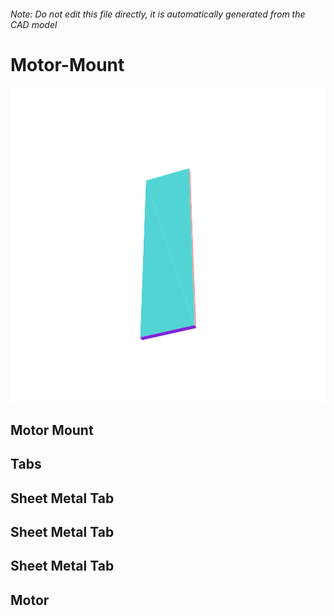 ###### Note: Do not edit this file directly, it is automatically generated from the CAD model

# Motor-Mount

![](/project.svg)

## Motor Mount


## Tabs


## Sheet Metal Tab


## Sheet Metal Tab


## Sheet Metal Tab


## Motor


